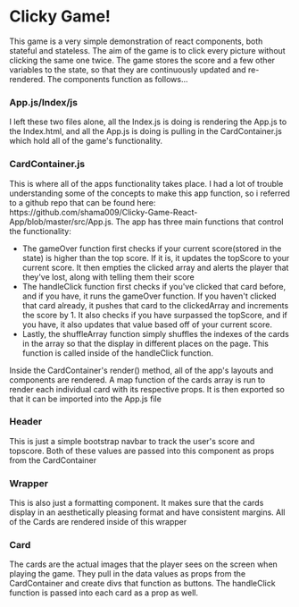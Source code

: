 <h1>Clicky Game!</h1>
<p>This game is a very simple demonstration of react components, both stateful and stateless. The aim of the game is to click every picture without clicking the same one twice. The game stores the score and a few other variables to the state, so that they are continuously updated and re-rendered. The components function as follows...</p>

<h3>App.js/Index/js</h3>
<p>I left these two files alone, all the Index.js is doing is rendering the App.js to the Index.html, and all the App.js is doing is pulling in the CardContainer.js which hold all of the game's functionality.</p>

<h3>CardContainer.js</h3>
<p>This is where all of the apps functionality takes place. I had a lot of trouble understanding some of the concepts to make this app function, so i referred to a github repo that can be found here: https://github.com/shama009/Clicky-Game-React-App/blob/master/src/App.js. The app has three main functions that control the functionality:</p>
<ul>
    <li>The gameOver function first checks if your current score(stored in the state) is higher than the top score. If it is, it updates the topScore to your current score. It then empties the clicked array and alerts the player that they've lost, along with telling them their score</li>
    <li> The handleClick function first checks if you've clicked that card before, and if you have, it runs the gameOver function. If you haven't clicked that card already, it pushes that card to the clickedArray and increments the score by 1. It also checks if you have surpassed the topScore, and if you have, it also updates that value based off of your current score.</li>
    <li>Lastly, the shuffleArray function simply shuffles the indexes of the cards in the array so that the display in different places on the page. This function is called inside of the handleClick function.</li>
</ul>

<p>Inside the CardContainer's render() method, all of the app's layouts and components are rendered. A map function of the cards array is run to render each individual card with its respective props. It is then exported so that it can be imported into the App.js file</p>

<h3>Header</h3>
<p>This is just a simple bootstrap navbar to track the user's score and topscore. Both of these values are passed into this component as props from the CardContainer</p>

<h3>Wrapper</h3>
<p>This is also just a formatting component. It makes sure that the cards display in an aesthetically pleasing format and have consistent margins. All of the Cards are rendered inside of this wrapper</p>

<h3>Card</h3>
<p>The cards are the actual images that the player sees on the screen when playing the game. They pull in the data values as props from the CardContainer and create divs that function as buttons. The handleClick function is passed into each card as a prop as well.</p>